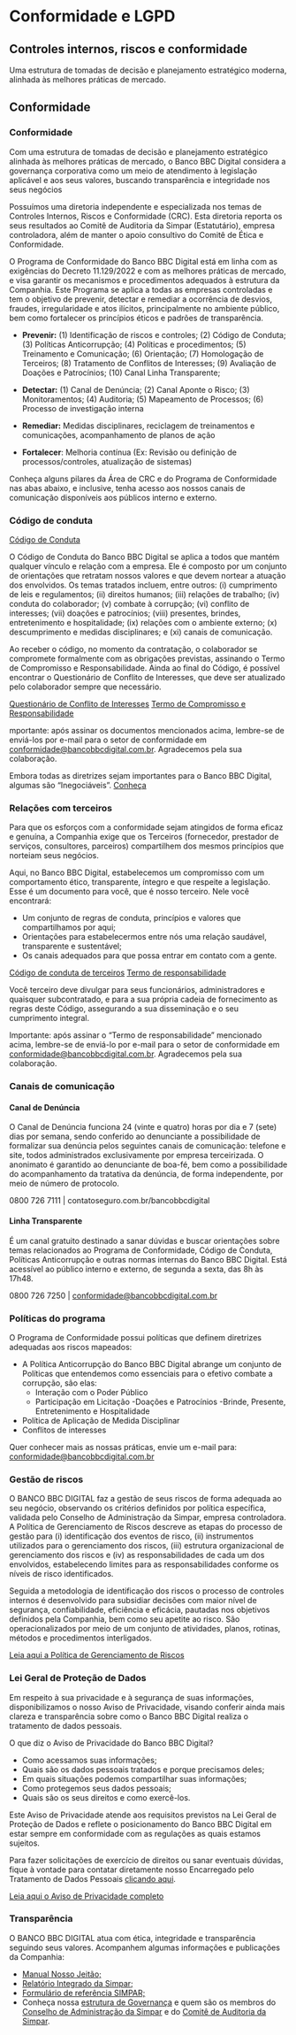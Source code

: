 # Conformidade e LGPD

## Controles internos, riscos e conformidade

Uma estrutura de tomadas de decisão e planejamento estratégico moderna, alinhada às melhores práticas de mercado.

## Conformidade

### Conformidade

Com uma estrutura de tomadas de decisão e planejamento estratégico alinhada às melhores práticas de mercado, o Banco BBC Digital considera a governança corporativa como um meio de atendimento à legislação aplicável e aos seus valores, buscando transparência e integridade nos seus negócios

Possuímos uma diretoria independente e especializada nos temas de Controles Internos, Riscos e Conformidade (CRC). Esta diretoria reporta os seus resultados ao Comitê de Auditoria da Simpar (Estatutário), empresa controladora, além de manter o apoio consultivo do Comitê de Ética e Conformidade.

O Programa de Conformidade do Banco BBC Digital está em linha com as exigências do Decreto 11.129/2022 e com as melhores práticas de mercado, e visa garantir os mecanismos e procedimentos adequados à estrutura da Companhia.
Este Programa se aplica a todas as empresas controladas e tem o objetivo de prevenir, detectar e remediar a ocorrência de desvios, fraudes, irregularidade e atos ilícitos, principalmente no ambiente público, bem como fortalecer os princípios éticos e padrões de transparência.

- **Prevenir:** (1) Identificação de riscos e controles; (2) Código de Conduta; (3) Políticas Anticorrupção; (4) Políticas e procedimentos; (5) Treinamento e Comunicação; (6) Orientação; (7) Homologação de Terceiros; (8) Tratamento de Conflitos de Interesses; (9) Avaliação de Doações e Patrocínios; (10) Canal Linha Transparente;

- **Detectar:** (1) Canal de Denúncia; (2) Canal Aponte o Risco; (3) Monitoramentos; (4) Auditoria; (5) Mapeamento de Processos; (6) Processo de investigação interna

- **Remediar:** Medidas disciplinares, reciclagem de treinamentos e comunicações, acompanhamento de planos de ação

- **Fortalecer**: Melhoria contínua (Ex: Revisão ou definição de processos/controles, atualização de sistemas)

Conheça alguns pilares da Área de CRC e do Programa de Conformidade nas abas abaixo, e inclusive, tenha acesso aos nossos canais de comunicação disponíveis aos públicos interno e externo.

### Código de conduta

[Código de Conduta](https://bancobbcdigital.com.br/PDFs/CONFORMIDADE/codigo-conduta/Codigo%20de%20Conduta%20-%20BBC.pdf)

O Código de Conduta do Banco BBC Digital se aplica a todos que mantém qualquer vínculo e relação com a empresa. Ele é composto por um conjunto de orientações que retratam nossos valores e que devem nortear a atuação dos envolvidos. Os temas tratados incluem, entre outros: (i) cumprimento de leis e regulamentos; (ii) direitos humanos; (iii) relações de trabalho; (iv) conduta do colaborador; (v) combate à corrupção; (vi) conflito de interesses; (vii) doações e patrocínios; (viii) presentes, brindes, entretenimento e hospitalidade; (ix) relações com o ambiente externo; (x) descumprimento e medidas disciplinares; e (xi) canais de comunicação.

Ao receber o código, no momento da contratação, o colaborador se compromete formalmente com as obrigações previstas, assinando o Termo de Compromisso e Responsabilidade. Ainda ao final do Código, é possível encontrar o Questionário de Conflito de Interesses, que deve ser atualizado pelo colaborador sempre que necessário.

[Questionário de Conflito de Interesses](https://bancobbcdigital.com.br/PDFs/CONFORMIDADE/codigo-conduta/Question%C3%A1rio%20de%20Conflito%20de%20Interesses.pdf)
[Termo de Compromisso e Responsabilidade](https://bancobbcdigital.com.br/PDFs/CONFORMIDADE/codigo-conduta/Termo%20de%20Compromisso%20e%20Responsabilidade.pdf)

mportante: após assinar os documentos mencionados acima, lembre-se de enviá-los por e-mail para o setor de conformidade em conformidade@bancobbcdigital.com.br. Agradecemos pela sua colaboração.

Embora todas as diretrizes sejam importantes para o Banco BBC Digital, algumas são “Inegociáveis”. [Conheça](https://bancobbcdigital.com.br/PDFs/CONFORMIDADE/codigo-conduta/Inegociaveis.pdf)

### Relações com terceiros

Para que os esforços com a conformidade sejam atingidos de forma eficaz e genuína, a Companhia exige que os Terceiros (fornecedor, prestador de serviços, consultores, parceiros) compartilhem dos mesmos princípios que norteiam seus negócios.

Aqui, no Banco BBC Digital, estabelecemos um compromisso com um comportamento ético, transparente, íntegro e que respeite a legislação. Esse é um documento para você, que é nosso terceiro. Nele você encontrará:

- Um conjunto de regras de conduta, princípios e valores que compartilhamos por aqui;
- Orientações para estabelecermos entre nós uma relação saudável, transparente e sustentável;
- Os canais adequados para que possa entrar em contato com a gente.

[Código de conduta de terceiros](https://heyzine.com/flip-book/c0bfb86282.html)
[Termo de responsabilidade](https://bancobbcdigital.com.br/PDFs/CONFORMIDADE/relacoes-com-terceiros/Termo%20de%20responsabilidade.pdf)

Você terceiro deve divulgar para seus funcionários, administradores e quaisquer subcontratado, e para a sua própria cadeia de fornecimento as regras deste Código, assegurando a sua disseminação e o seu cumprimento integral.

Importante: após assinar o “Termo de responsabilidade” mencionado acima, lembre-se de enviá-lo por e-mail para o setor de conformidade em conformidade@bancobbcdigital.com.br. Agradecemos pela sua colaboração.

### Canais de comunicação

#### Canal de Denúncia

O Canal de Denúncia funciona 24 (vinte e quatro) horas por dia e 7 (sete) dias por semana, sendo conferido ao denunciante a possibilidade de formalizar sua denúncia pelos seguintes canais de comunicação: telefone e site, todos administrados exclusivamente por empresa terceirizada. O anonimato é garantido ao denunciante de boa-fé, bem como a possibilidade do acompanhamento da tratativa da denúncia, de forma independente, por meio de número de protocolo.

0800 726 7111 | contatoseguro.com.br/bancobbcdigital

#### Linha Transparente

É um canal gratuito destinado a sanar dúvidas e buscar orientações sobre temas relacionados ao Programa de Conformidade, Código de Conduta, Políticas Anticorrupção e outras normas internas do Banco BBC Digital. Está acessível ao público interno e externo, de segunda a sexta, das 8h às 17h48.

0800 726 7250 | conformidade@bancobbcdigital.com.br

### Políticas do programa

O Programa de Conformidade possui políticas que definem diretrizes adequadas aos riscos mapeados:

- A Política Anticorrupção do Banco BBC Digital abrange um conjunto de Políticas que entendemos como essenciais para o efetivo combate a corrupção, são elas:
    - Interação com o Poder Público
    - Participação em Licitação
    -Doações e Patrocínios
    -Brinde, Presente, Entretenimento e Hospitalidade
- Política de Aplicação de Medida Disciplinar
- Conflitos de interesses

Quer conhecer mais as nossas práticas, envie um e-mail para: conformidade@bancobbcdigital.com.br

### Gestão de riscos

O BANCO BBC DIGITAL faz a gestão de seus riscos de forma adequada ao seu negócio, observando os critérios definidos por política específica, validada pelo Conselho de Administração da Simpar, empresa controladora. A Política de Gerenciamento de Riscos descreve as etapas do processo de gestão para (i) identificação dos eventos de risco, (ii) instrumentos utilizados para o gerenciamento dos riscos, (iii) estrutura organizacional de gerenciamento dos riscos e (iv) as responsabilidades de cada um dos envolvidos, estabelecendo limites para as responsabilidades conforme os níveis de risco identificados.

Seguida a metodologia de identificação dos riscos o processo de controles internos é desenvolvido para subsidiar decisões com maior nível de segurança, confiabilidade, eficiência e eficácia, pautadas nos objetivos definidos pela Companhia, bem como seu apetite ao risco. São operacionalizados por meio de um conjunto de atividades, planos, rotinas, métodos e procedimentos interligados.

[Leia aqui a Política de Gerenciamento de Riscos](https://bancobbcdigital.com.br/PDFs/CONFORMIDADE/gestao-de-riscos/POL%C3%8DTICA%20DE%20GERENCIAMENTO%20DE%20RISCOS%20-%20SIMPAR.pdf)

### Lei Geral de Proteção de Dados

Em respeito à sua privacidade e à segurança de suas informações, disponibilizamos o nosso Aviso de Privacidade, visando conferir ainda mais clareza e transparência sobre como o Banco BBC Digital realiza o tratamento de dados pessoais.

O que diz o Aviso de Privacidade do Banco BBC Digital?

- Como acessamos suas informações;
- Quais são os dados pessoais tratados e porque precisamos deles;
- Em quais situações podemos compartilhar suas informações;
- Como protegemos seus dados pessoais;
- Quais são os seus direitos e como exercê-los.

Este Aviso de Privacidade atende aos requisitos previstos na Lei Geral de Proteção de Dados e reflete o posicionamento do Banco BBC Digital em estar sempre em conformidade com as regulações as quais estamos sujeitos.

Para fazer solicitações de exercício de direitos ou sanar eventuais dúvidas, fique à vontade para contatar diretamente nosso Encarregado pelo Tratamento de Dados Pessoais [clicando aqui](https://privacy-central.securiti.ai/#/dsr/2b745b59-0e98-43ec-91f2-7bc22cda2e82).

[Leia aqui o Aviso de Privacidade completo](https://bancobbcdigital.com.br/PDFs/CONFORMIDADE/LGPD/AVISO%20EXTERNO%20DE%20PRIVACIDADE%20-%20BBC%20LEASING.pdf)

### Transparência

O BANCO BBC DIGITAL atua com ética, integridade e transparência seguindo seus valores. Acompanhem algumas informações e publicações da Companhia:

- [Manual Nosso Jeitão;](https://heyzine.com/flip-book/eb1da58546.html#page/1)
- [Relatório Integrado da Simpar;](https://simpar.com.br/relatorios-integrados/)
- [Formulário de referência SIMPAR;](https://api.mziq.com/mzfilemanager/v2/d/0f7b667d-72c4-4013-ad2f-58abeff9b857/001849bb-3a83-8d7d-f7c7-1f31f9c4e191?origin=1)
- Conheça nossa [estrutura de Governança](https://www.rad.cvm.gov.br/ENET/frmExibirCodigoGovernancaExt.aspx?NumeroSequencialDocumento=107062&CodigoInstituicao=1) e quem são os membros do [Conselho de Administração da Simpar](https://ri.simpar.com.br/governanca-corporativa/diretoria-conselho-de-administracao-e-conselho-fiscal/) e do [Comitê de Auditoria da Simpar](https://ri.simpar.com.br/governanca-corporativa/comites/).